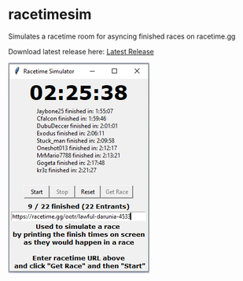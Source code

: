 # racetimesim
Simulates a racetime room for asyncing finished races on racetime.gg

Download latest release here: <a href="https://github.com/FantaTanked/racetimesim/releases/latest">Latest Release</a>

![Alt text](racetimesim.png?raw=true "Racetime Sim Example")
